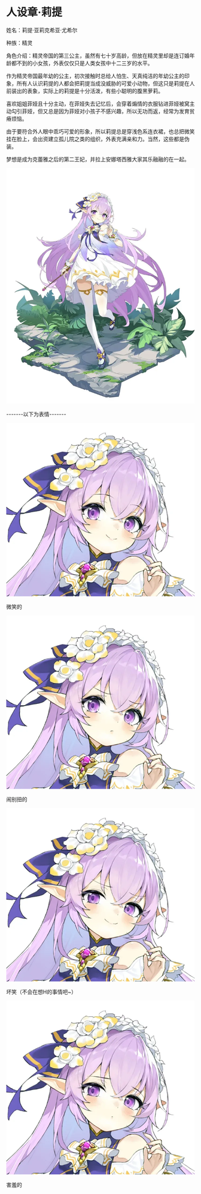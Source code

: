 # 人设章·莉提

姓名：莉提·亚莉克希亚·尤希尔

种族：精灵

角色介绍：精灵帝国的第三公主，虽然有七十岁高龄，但放在精灵里却是连订婚年龄都不到的小女孩，外表仅仅只是人类女孩中十二三岁的水平。

作为精灵帝国最年幼的公主，初次接触时总给人怕生、天真纯洁的年幼公主的印象，所有人认识莉提的人都会把莉提当成没威胁的可爱小动物，但这只是莉提在人前装出的表象，实际上的莉提是十分活泼，有些小聪明的腹黑萝莉。

喜欢姐姐菲娅且十分主动，在菲娅失去记忆后，会穿着煽情的衣服钻进菲娅被窝主动勾引菲娅，但又总是因为菲娅对小孩子不感兴趣，所以无功而返，经常为发育贫瘠烦恼。

由于要符合外人眼中乖巧可爱的形象，所以莉提总是穿浅色系连衣裙，也总把微笑挂在脸上，会出资建立孤儿院之类的组织，外表充满亲和力。当然，这些都是伪装。

梦想是成为克蕾雅之后的第二王妃，并拉上安娜塔西雅大家其乐融融的在一起。

![](../images/004.webp)

-------以下为表情-------

![](../images/011.webp)

微笑的

![](../images/018.webp)

闹别扭的

![](../images/025.webp)

坏笑（不会在想H的事情吧~）

![](../images/033.webp)

害羞的
